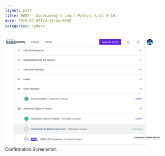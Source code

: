 ```yaml
---
layout: post
title: HW07 - Codecademy’s Learn Python, Unit 9-10.
date: 2019-07-07T14:37:44.000Z
categories: update
---
```

<img src="/images/fulls/008a.jpg" class="fit image"> Confirmation Screenshot.
